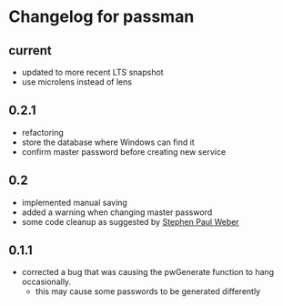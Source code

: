 # Changelog for passman

## current

- updated to more recent LTS snapshot
- use microlens instead of lens

## 0.2.1

- refactoring
- store the database where Windows can find it
- confirm master password before creating new service

## 0.2

- implemented manual saving
- added a warning when changing master password
- some code cleanup as suggested by [Stephen Paul Weber](https://github.com/singpolyma)

## 0.1.1

- corrected a bug that was causing the pwGenerate function to hang occasionally.
  - this may cause some passwords to be generated differently
